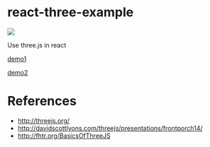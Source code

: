 # react-three-example
[![](https://img.shields.io/travis/wyvernnot/react-three-example.svg)](https://travis-ci.org/wyvernnot/react-three-example)

Use three.js in react

[demo1](http://7xsa3z.com1.z0.glb.clouddn.com/threejs/index.html)

[demo2](http://7xsa3z.com1.z0.glb.clouddn.com/threejs/360.html)

# References

- http://threejs.org/
- http://davidscottlyons.com/threejs/presentations/frontporch14/
- http://fhtr.org/BasicsOfThreeJS